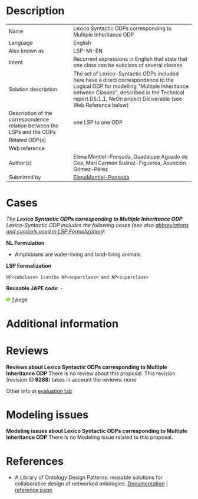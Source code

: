 #  Description




|  |  |
| --- | --- |
|  Name |  Lexico Syntactic ODPs corresponding to Multiple Inheritance ODP |
|  Language |  English |
|  Also known as |  LSP-MI-EN |
|  Intent |  Recurrent expressions in English that state that one class can be subclass of several classes |
|  Solution description |  The set of Lexico-Syntactic ODPs included here have a direct correspondence to the Logical ODP for modelling "Multiple Inheritance between Classes", described in the Technical report D5.1.1, NeOn project Deliverable (see Web Reference below) |
|  Description of the correspondence relation between the LSPs and the ODPs |  one LSP to one ODP |
|  Related ODP(s) |  |
|  Web reference |  |
|  Author(s) |  Elena Montiel-Ponsoda, Guadalupe Aguado de Cea, Mari Carmen Suárez-Figueroa, Asunción Gómez-Pérez |
|  Submitted by | [ElenaMontiel-Ponsoda](../User/ElenaMontiel-Ponsoda.md "User:ElenaMontiel-Ponsoda") |


  




#  Cases


_The __Lexico Syntactic ODPs corresponding to Multiple Inheritance ODP__ Lexico-Syntactic ODP includes the following cases (see also [abbreviations and symbols used in LSP Formalization](../Community/LSPSymbols.md "Community:LSPSymbols")):_


  






__NL Formulation__



* Amphibians are water-living and land-living animals.

__LSP Formalization__




```
NP<subclass> [can]be NP<superclass> and NP<superclass>

```

__Reusable JAPE code__: -





[![](./11px-ArrowRight.gif)](../Image/ArrowRight.gif.md "ArrowRight.gif") _[1](./Normalization@oldid=10071.md "Submissions:Lexico Syntactic ODPs corresponding to Multiple Inheritance ODP/1") page_



#  Additional information


#  Reviews



__Reviews about Lexico Syntactic ODPs corresponding to Multiple Inheritance ODP__
There is no review about this proposal.
This revision (revision ID __9288__) takes in account the reviews: none


Other info at [evaluation tab](http://ontologydesignpatterns.org/wiki/index.php?title=Submissions:Lexico_Syntactic_ODPs_corresponding_to_Multiple_Inheritance_ODP&action=evaluation "http://ontologydesignpatterns.org/wiki/index.php?title=Submissions:Lexico_Syntactic_ODPs_corresponding_to_Multiple_Inheritance_ODP&action=evaluation")




  




#  Modeling issues



__Modeling issues about Lexico Syntactic ODPs corresponding to Multiple Inheritance ODP__
There is no Modeling issue related to this proposal.




  




#  References


* A Library of Ontology Design Patterns: reusable solutions for collaborative design of networked ontologies. [Documentation](http://www.neon-project.org/web-content/images/Publications/neon_2008_d2.5.1.pdf "http://www.neon-project.org/web-content/images/Publications/neon_2008_d2.5.1.pdf") | [reference page](../Community/References/NeOn_Deliverable_D2_5_1_4.md "Community:References/NeOn Deliverable D2 5 1 4")
